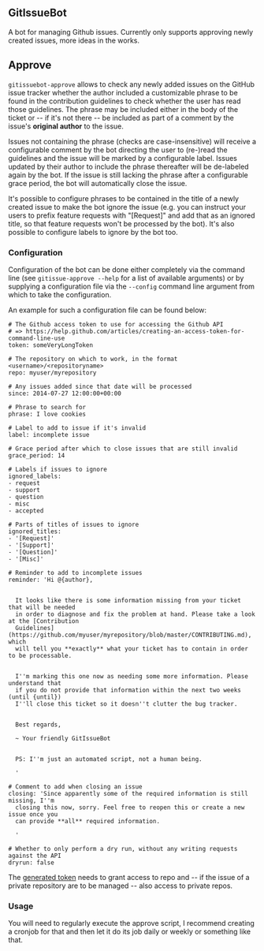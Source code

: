 GitIssueBot
-----------

A bot for managing Github issues. Currently only supports approving newly created issues, more ideas in the works.

## Approve

``gitissuebot-approve`` allows to check any newly added issues on the GitHub issue tracker whether the author included
a customizable phrase to be found in the contribution guidelines to check whether the user has read those guidelines.
The phrase may be included either in the body of the ticket or -- if it's not there -- be included as part of a comment
by the issue's **original author** to the issue. 

Issues not containing the phrase (checks are case-insensitive) will receive a configurable comment by the bot directing
the user to (re-)read the guidelines and the issue will be marked by a configurable label. Issues updated by their
author to include the phrase thereafter will be de-labeled again by the bot. If the issue is still lacking the phrase 
after a configurable grace period, the bot will automatically close the issue.

It's possible to configure phrases to be contained in the title of a newly created issue to make the bot ignore the
issue (e.g. you can instruct your users to prefix feature requests with "[Request]" and add that as an ignored title,
so that feature requests won't be processed by the bot). It's also possible to configure labels to ignore by the bot 
too.

### Configuration

Configuration of the bot can be done either completely via the command line (see `gitissue-approve --help` for a list
of available arguments) or by supplying a configuration file via the `--config` command line argument from which to 
take the configuration.

An example for such a configuration file can be found below:

    # The Github access token to use for accessing the Github API
    # => https://help.github.com/articles/creating-an-access-token-for-command-line-use
    token: someVeryLongToken
    
    # The repository on which to work, in the format <username>/<repositoryname>
    repo: myuser/myrepository
    
    # Any issues added since that date will be processed
    since: 2014-07-27 12:00:00+00:00
    
    # Phrase to search for
    phrase: I love cookies
    
    # Label to add to issue if it's invalid
    label: incomplete issue
    
    # Grace period after which to close issues that are still invalid
    grace_period: 14
    
    # Labels if issues to ignore
    ignored_labels:
    - request
    - support
    - question
    - misc
    - accepted
    
    # Parts of titles of issues to ignore
    ignored_titles:
    - '[Request]'
    - '[Support]'
    - '[Question]'
    - '[Misc]'
    
    # Reminder to add to incomplete issues
    reminder: 'Hi @{author},
    
    
      It looks like there is some information missing from your ticket that will be needed
      in order to diagnose and fix the problem at hand. Please take a look at the [Contribution
      Guidelines](https://github.com/myuser/myrepository/blob/master/CONTRIBUTING.md), which 
      will tell you **exactly** what your ticket has to contain in order to be processable.
    
    
      I''m marking this one now as needing some more information. Please understand that
      if you do not provide that information within the next two weeks (until {until})
      I''ll close this ticket so it doesn''t clutter the bug tracker.
    
    
      Best regards,
    
      ~ Your friendly GitIssueBot
    
    
      PS: I''m just an automated script, not a human being.
    
      '
    
    # Comment to add when closing an issue
    closing: 'Since apparently some of the required information is still missing, I''m
      closing this now, sorry. Feel free to reopen this or create a new issue once you
      can provide **all** required information.
    
      '
    
    # Whether to only perform a dry run, without any writing requests against the API
    dryrun: false

The [generated token](https://help.github.com/articles/creating-an-access-token-for-command-line-use) needs to grant 
access to repo and -- if the issue of a private repository are to be managed -- also access to private repos.

### Usage

You will need to regularly execute the approve script, I recommend creating a cronjob for that and then let it do
its job daily or weekly or something like that.
